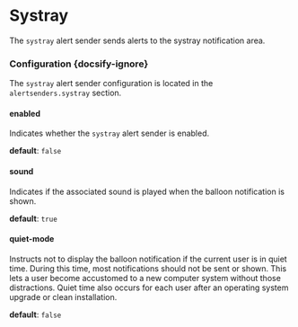 # Systray

The `systray` alert sender sends alerts to the systray notification area. 

### Configuration {docsify-ignore}

The `systray` alert sender configuration is located in the `alertsenders.systray` section.

#### enabled

Indicates whether the `systray` alert sender is enabled.

**default**: `false`

#### sound

Indicates if the associated sound is played when the balloon notification is shown.

**default**: `true`

#### quiet-mode

Instructs not to display the balloon notification if the current user is in quiet time. During this time, most notifications should not be sent or shown. This lets a user become accustomed to a new computer system without those distractions. Quiet time also occurs for each user after an operating system upgrade or clean installation.

**default**: `false`
